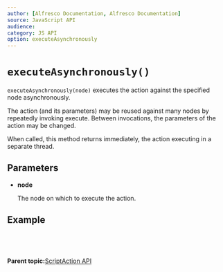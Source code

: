 ```yaml
---
author: [Alfresco Documentation, Alfresco Documentation]
source: JavaScript API
audience: 
category: JS API
option: executeAsynchronously
---
```


# `executeAsynchronously()`

`executeAsynchronously(node)` executes the action against the specified node asynchronously.

The action \(and its parameters\) may be reused against many nodes by repeatedly invoking execute. Between invocations, the parameters of the action may be changed.

When called, this method returns immediately, the action executing in a separate thread.

## Parameters

-   **node**

    The node on which to execute the action.


## Example

```

   
        
```

**Parent topic:**[ScriptAction API](../references/API-JS-ScriptAction.md)

